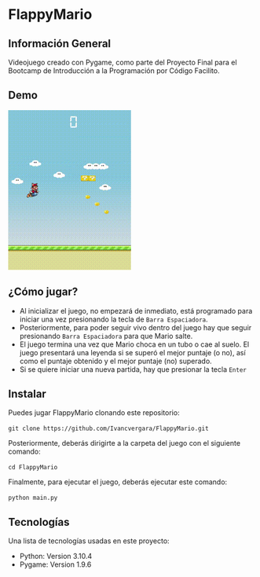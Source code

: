 # FlappyMario

## Información General
Videojuego creado con Pygame, como parte del Proyecto Final para el Bootcamp de Introducción a la Programación por Código Facilito.

## Demo
![Image text](/assets/demo.gif)

## ¿Cómo jugar?
* Al inicializar el juego, no empezará de inmediato, está programado para iniciar una vez presionando la tecla de `Barra Espaciadora`.
* Posteriormente, para poder seguir vivo dentro del juego hay que seguir presionando `Barra Espaciadora` para que Mario salte.
* El juego termina una vez que Mario choca en un tubo o cae al suelo. El juego presentará una leyenda si se superó el mejor puntaje (o no), así como el puntaje obtenido y el mejor puntaje (no) superado.
* Si se quiere iniciar una nueva partida, hay que presionar la tecla `Enter`

## Instalar
Puedes jugar FlappyMario clonando este repositorio:

`git clone https://github.com/Ivancvergara/FlappyMario.git`

Posteriormente, deberás dirigirte a la carpeta del juego con el siguiente comando:

`cd FlappyMario`

Finalmente, para ejecutar el juego, deberás ejecutar este comando:

`python main.py`

## Tecnologías 
Una lista de tecnologías usadas en este proyecto:
* Python: Version 3.10.4
* Pygame: Version 1.9.6
